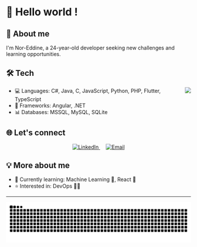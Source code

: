 # 👋 Hello world !

## 🚀 About me 
I'm Nor-Eddine, a 24-year-old developer seeking new challenges and learning opportunities.

## 🛠️ Tech
<img align="right" height="120" src="https://media.tenor.com/vuK8sgM-VLgAAAAM/nagumo-cat.gif"  />

- 💻 Languages: C#, Java, C, JavaScript, Python, PHP, Flutter, TypeScript
- 🧰 Frameworks: Angular, .NET
- 📊 Databases: MSSQL, MySQL, SQLite


## 🌐 Let's connect

<p align="center">
  <a href="https://fr.linkedin.com/in/noreddine-benkhalifa" target="_blank">
    <img src="https://img.shields.io/badge/LinkedIn-0077B5?style=for-the-badge&logo=linkedin&logoColor=white" alt="LinkedIn" />
  </a>
  &nbsp;&nbsp;&nbsp;
  <a href="mailto:noreddine.bklf@gmail.com">
    <img src="https://img.shields.io/badge/Email-D14836?style=for-the-badge&logo=gmail&logoColor=white" alt="Email" />
  </a>
  
</p>


## 💡 More about me
- 🌱 Currently learning: Machine Learning 🤖, React 🔬
- ⭐ Interested in: DevOps 👨‍💻

---

<img src="https://raw.githubusercontent.com/NoreddineBenkhalifa/NoreddineBenkhalifa/output/snake.svg" alt="Snake animation" />

